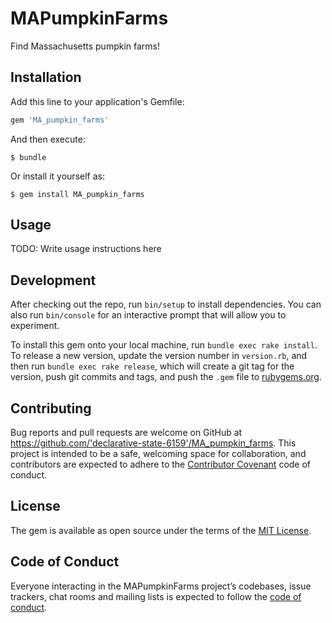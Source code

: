 # MAPumpkinFarms

Find Massachusetts pumpkin farms!

## Installation

Add this line to your application's Gemfile:

```ruby
gem 'MA_pumpkin_farms'
```

And then execute:

    $ bundle

Or install it yourself as:

    $ gem install MA_pumpkin_farms

## Usage

TODO: Write usage instructions here

## Development

After checking out the repo, run `bin/setup` to install dependencies. You can also run `bin/console` for an interactive prompt that will allow you to experiment.

To install this gem onto your local machine, run `bundle exec rake install`. To release a new version, update the version number in `version.rb`, and then run `bundle exec rake release`, which will create a git tag for the version, push git commits and tags, and push the `.gem` file to [rubygems.org](https://rubygems.org).

## Contributing

Bug reports and pull requests are welcome on GitHub at https://github.com/'declarative-state-6159'/MA_pumpkin_farms. This project is intended to be a safe, welcoming space for collaboration, and contributors are expected to adhere to the [Contributor Covenant](http://contributor-covenant.org) code of conduct.

## License

The gem is available as open source under the terms of the [MIT License](https://opensource.org/licenses/MIT).

## Code of Conduct

Everyone interacting in the MAPumpkinFarms project’s codebases, issue trackers, chat rooms and mailing lists is expected to follow the [code of conduct](https://github.com/'declarative-state-6159'/MA_pumpkin_farms/blob/master/CODE_OF_CONDUCT.md).
